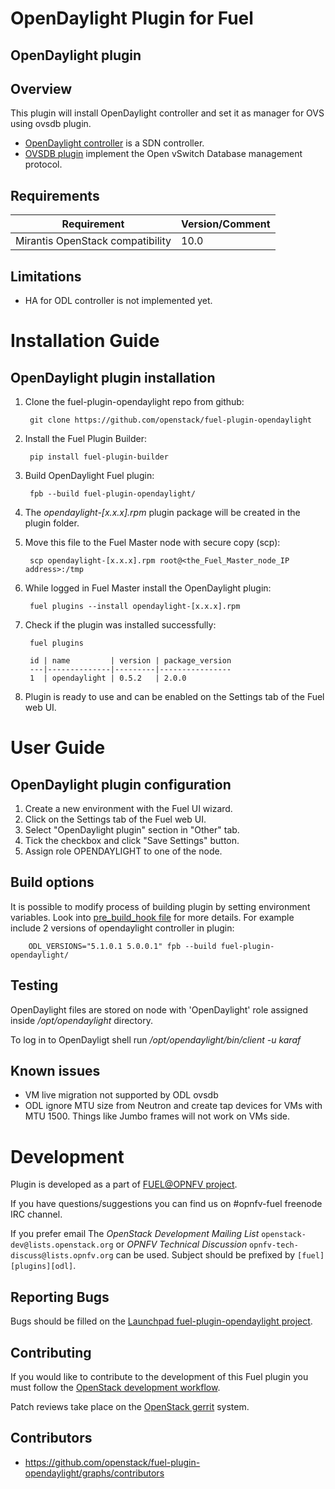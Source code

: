 OpenDaylight Plugin for Fuel
================================

OpenDaylight plugin
-----------------------

Overview
--------

This plugin will install OpenDaylight controller and set it as manager for OVS using ovsdb plugin.

* [OpenDaylight controller](https://wiki.opendaylight.org/view/OpenDaylight_Controller:Main) is a SDN controller.
* [OVSDB plugin](https://wiki.opendaylight.org/view/OVSDB_Integration:Main) implement the Open vSwitch Database management protocol.

Requirements
------------

| Requirement                      | Version/Comment |
|----------------------------------|-----------------|
| Mirantis OpenStack compatibility | 10.0            |

Limitations
-----------

* HA for ODL controller is not implemented yet.

Installation Guide
==================

OpenDaylight plugin installation
----------------------------------------

1. Clone the fuel-plugin-opendaylight repo from github:

        git clone https://github.com/openstack/fuel-plugin-opendaylight

2. Install the Fuel Plugin Builder:

        pip install fuel-plugin-builder

3. Build OpenDaylight Fuel plugin:

        fpb --build fuel-plugin-opendaylight/

4. The *opendaylight-[x.x.x].rpm* plugin package will be created in the plugin folder.

5. Move this file to the Fuel Master node with secure copy (scp):

        scp opendaylight-[x.x.x].rpm root@<the_Fuel_Master_node_IP address>:/tmp

6. While logged in Fuel Master install the OpenDaylight plugin:

        fuel plugins --install opendaylight-[x.x.x].rpm

7. Check if the plugin was installed successfully:

        fuel plugins

        id | name         | version | package_version
        ---|--------------|---------|----------------
        1  | opendaylight | 0.5.2   | 2.0.0

8. Plugin is ready to use and can be enabled on the Settings tab of the Fuel web UI.


User Guide
==========

OpenDaylight plugin configuration
---------------------------------------------

1. Create a new environment with the Fuel UI wizard.
2. Click on the Settings tab of the Fuel web UI.
3. Select "OpenDaylight plugin" section in "Other" tab.
4. Tick the checkbox and click "Save Settings" button.
5. Assign role OPENDAYLIGHT to one of the node.


Build options
-------------

It is possible to modify process of building plugin by setting environment variables. Look into [pre_build_hook file](pre_build_hook) for more details.
For example include 2 versions of opendaylight controller in plugin:

        ODL_VERSIONS="5.1.0.1 5.0.0.1" fpb --build fuel-plugin-opendaylight/


Testing
-------

OpenDaylight files are stored on node with 'OpenDaylight' role assigned inside */opt/opendaylight* directory.

To log in to OpenDayligt shell run */opt/opendaylight/bin/client -u karaf*

Known issues
------------

* VM live migration not supported by ODL ovsdb
* ODL ignore MTU size from Neutron and create tap devices for VMs with MTU 1500. Things like Jumbo frames will not work on VMs side.

Development
===========

Plugin is developed as a part of [FUEL@OPNFV project](https://wiki.opnfv.org/display/fuel/Fuel+Opnfv).

If you have questions/suggestions you can find us on #opnfv-fuel freenode IRC channel.

If you prefer email The *OpenStack Development Mailing List* `openstack-dev@lists.openstack.org`
or *OPNFV Technical Discussion* `opnfv-tech-discuss@lists.opnfv.org` can be used.
Subject should be prefixed by `[fuel][plugins][odl]`.

Reporting Bugs
--------------

Bugs should be filled on the [Launchpad fuel-plugin-opendaylight project](
https://bugs.launchpad.net/fuel-plugin-opendaylight/).


Contributing
------------

If you would like to contribute to the development of this Fuel plugin you must
follow the [OpenStack development workflow](
http://docs.openstack.org/infra/manual/developers.html#development-workflow).

Patch reviews take place on the [OpenStack gerrit](
https://review.openstack.org/#/q/status:open+project:openstack/fuel-plugin-opendaylight,n,z)
system.

Contributors
------------

* https://github.com/openstack/fuel-plugin-opendaylight/graphs/contributors
